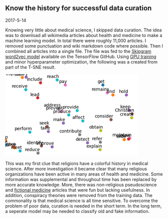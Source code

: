 ## Know the history for successful data curation

2017-5-14

Knowing very little about medical science, I skipped data curation. The idea was to download all wikimedia articles about health and medicine to make a machine learning model. In total there were roughly 11,000 articles. I removed some punctuation and wiki markdown code where possible. Then I combined all articles into a single file. The file was fed to the [Skipgram word2vec model][1] available on the TensorFlow GitHub. Using [GPU training][2] and minor hyperparameter optimization, the following was a created from part of the T-SNE result.

![medical-tsne-plot](https://github.com/EddieOne/medlayer/blob/master/medical-tsne.png?raw=true)

This was my first clue that religions have a colorful history in medical science. After more investigation it became clear that many religious organizations have been active in many areas of health and medicine. Some information was supplemental and throughout time has been replaced by more accurate knowledge. More, there was non-religious pseudoscience and [fictional medicine][3] articles that were fun but lacking usefulness. In addition, conspiracy theories were removed from the training data. The commonality is that medical science is all time sensitive. To overcome the problem of poor data, curation is needed in the short term. In the long term, a seperate model may be needed to classify old and fake information.

[1]: https://github.com/tensorflow/tensorflow/blob/master/tensorflow/examples/tutorials/word2vec/word2vec_basic.py
[2]: https://www.youtube.com/edit?o=U&video_id=ePVmMGkpka8
[3]: https://en.wikipedia.org/wiki/List_of_fictional_medicines_and_drugs
